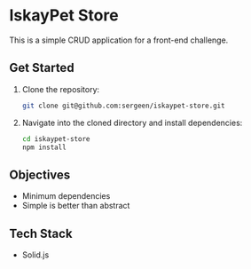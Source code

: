 # IskayPet Store

This is a simple CRUD application for a front-end challenge.

## Get Started

1.  Clone the repository:
    ```bash
    git clone git@github.com:sergeen/iskaypet-store.git
    ```
2.  Navigate into the cloned directory and install dependencies:
    ```bash
    cd iskaypet-store
    npm install
    ```

## Objectives

*   Minimum dependencies
*   Simple is better than abstract

## Tech Stack

*   Solid.js